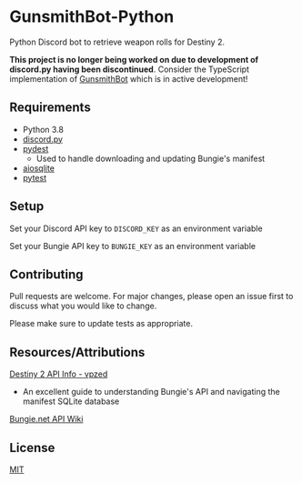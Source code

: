 # GunsmithBot-Python

Python Discord bot to retrieve weapon rolls for Destiny 2.

**This project is no longer being worked on due to development of discord.py having been discontinued**. Consider the TypeScript implementation of [GunsmithBot](https://github.com/chargeflux/GunsmithBot) which is in active development!

## Requirements

- Python 3.8
- [discord.py](https://github.com/Rapptz/discord.py)
- [pydest](https://github.com/jgayfer/pydest)
  - Used to handle downloading and updating Bungie's manifest
- [aiosqlite](https://github.com/jreese/aiosqlite)
- [pytest](https://docs.pytest.org/en/latest/getting-started.html)

## Setup

Set your Discord API key to `DISCORD_KEY` as an environment variable

Set your Bungie API key to `BUNGIE_KEY` as an environment variable

## Contributing

Pull requests are welcome. For major changes, please open an issue first to discuss what you would like to change.

Please make sure to update tests as appropriate.

## Resources/Attributions

[Destiny 2 API Info - vpzed](https://github.com/vpzed/Destiny2-API-Info/wiki/)
- An excellent guide to understanding Bungie's API and navigating the manifest SQLite database
  
[Bungie.net API Wiki](https://github.com/Bungie-net/api/wiki/)

## License

[MIT](./LICENSE)
